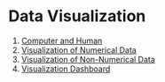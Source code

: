 # Data Visualization
1. [Computer and Human](https://github.com/vanessaaleung/DS-notes/blob/master/data-mining/data-viz/computer-human.md)
2. [Visualization of Numerical Data](https://github.com/vanessaaleung/DS-notes/blob/master/data-mining/data-viz/numeric.md)
3. [Visualization of Non-Numerical Data]()
4. [Visualization Dashboard]()
